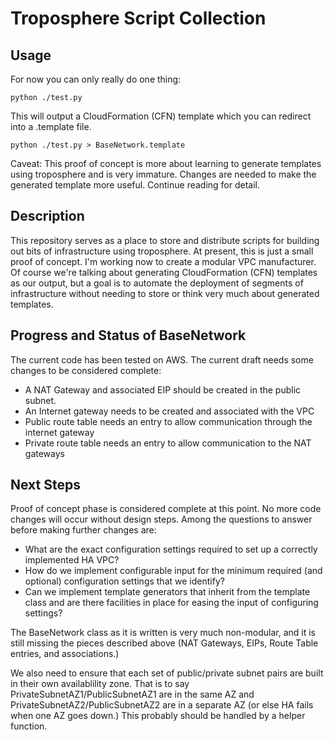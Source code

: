 # Troposphere Script Collection

## Usage

For now you can only really do one thing:

```
python ./test.py
```

This will output a CloudFormation (CFN) template which you can redirect into a
.template file. 

```
python ./test.py > BaseNetwork.template
```

Caveat: This proof of concept is more about learning to generate templates using
troposphere and is very immature. Changes are needed to make the generated
template more useful. Continue reading for detail.

## Description

This repository serves as a place to store and distribute scripts for building
out bits of infrastructure using troposphere. At present, this is just a small
proof of concept. I'm working now to create a modular VPC manufacturer. Of
course we're talking about generating CloudFormation (CFN) templates as our
output, but a goal is to automate the deployment of segments of infrastructure
without needing to store or think very much about generated templates.

## Progress and Status of BaseNetwork

The current code has been tested on AWS. The current draft needs some
changes to be considered complete:

- A NAT Gateway and associated EIP should be created in the public subnet.
- An Internet gateway needs to be created and associated with the VPC
- Public route table needs an entry to allow communication through the
  internet gateway
- Private route table needs an entry to allow communication to the NAT
  gateways

## Next Steps

Proof of concept phase is considered complete at this point. No more code
changes will occur without design steps. Among the questions to answer before
making further changes are:

- What are the exact configuration settings required to set up a correctly
  implemented HA VPC?
- How do we implement configurable input for the minimum required (and optional)
  configuration settings that we identify?
- Can we implement template generators that inherit from the template class and
  are there facilities in place for easing the input of configuring settings?

The BaseNetwork class as it is written is very much non-modular, and it is still
missing the pieces described above (NAT Gateways, EIPs, Route Table entries, and
associations.)

We also need to ensure that each set of public/private subnet pairs are built in
their own availablility zone. That is to say PrivateSubnetAZ1/PublicSubnetAZ1
are in the same AZ and PrivateSubnetAZ2/PublicSubnetAZ2 are in a separate AZ (or
else HA fails when one AZ goes down.) This probably should be handled by a
helper function.
